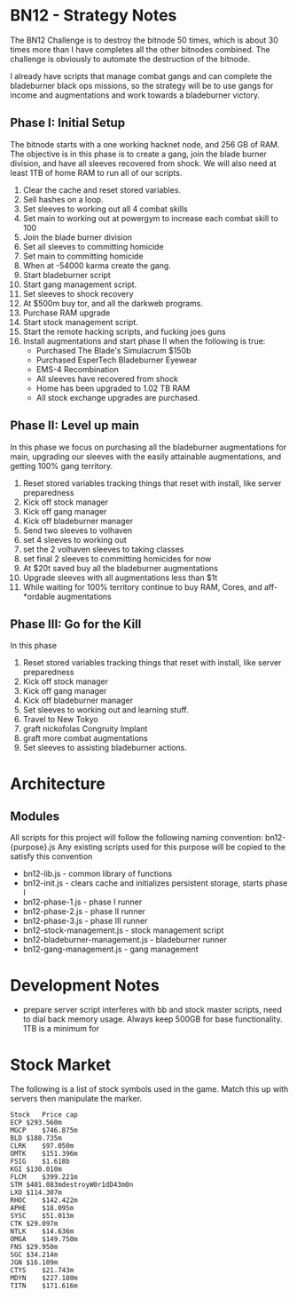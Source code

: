 # BN12 - Strategy Notes
The BN12 Challenge is to destroy the bitnode 50 times, which is about 30 times more
than I have completes all the other bitnodes combined. The challenge is obviously to 
automate the destruction of the bitnode. 

I already have scripts that manage combat gangs and can complete the bladeburner 
black ops missions, so the strategy will be to use gangs for income and augmentations
and work towards a bladeburner victory.

## Phase I: Initial Setup
The bitnode starts with a one working hacknet node, and 256 GB of RAM. The objective is
in this phase is to create a gang, join the blade burner division, and have all sleeves
recovered from shock. We will also need at least 1TB of home RAM to run all of our scripts.

1) Clear the cache and reset stored variables.
2) Sell hashes on a loop.
3) Set sleeves to working out all 4 combat skills
4) Set main to working out at powergym to increase each combat skill to 100
5) Join the blade burner division
6) Set all sleeves to committing homicide
7) Set main to committing homicide
8) When at -54000 karma create the gang. 
9) Start bladeburner script
10) Start gang management script.
11) Set sleeves to shock recovery
12) At $500m buy tor, and all the darkweb programs.
13) Purchase RAM upgrade
14) Start stock management script.
15) Start the remote hacking scripts, and fucking joes guns
16) Install augmentations and start phase II when the following is true:
    - Purchased The Blade's Simulacrum $150b
    - Purchased EsperTech Bladeburner Eyewear
    - EMS-4 Recombination
    - All sleeves have recovered from shock
    - Home has been upgraded to 1.02 TB RAM
    - All stock exchange upgrades are purchased.

## Phase II: Level up main
In this phase we focus on purchasing all the bladeburner augmentations for main, upgrading our
sleeves with the easily attainable augmentations, and getting 100% gang territory.

1) Reset stored variables tracking things that reset with install, like server preparedness
2) Kick off stock manager
3) Kick off gang manager
4) Kick off bladeburner manager
5) Send two sleeves to volhaven
6) set 4 sleeves to working out
7) set the 2 volhaven sleeves to taking classes
8) set final 2 sleeves to committing homicides for now
9) At $20t saved buy all the bladeburner augmentations
10) Upgrade sleeves with all augmentations less than $1t
11) While waiting for 100% territory continue to buy RAM, Cores, and aff-*ordable augmentations


## Phase III: Go for the Kill
In this phase 

1) Reset stored variables tracking things that reset with install, like server preparedness
2) Kick off stock manager
3) Kick off gang manager
4) Kick off bladeburner manager
5) Set sleeves to working out and learning stuff.
6) Travel to New Tokyo
7) graft nickofolas Congruity Implant
8) graft more combat augmentations
10) Set sleeves to assisting bladeburner actions.

# Architecture

## Modules
All scripts for this project will follow the following naming convention: bn12-{purpose}.js
Any existing scripts used for this purpose will be copied to the satisfy this convention

- bn12-lib.js - common library of functions 
- bn12-init.js - clears cache and initializes persistent storage, starts phase I
- bn12-phase-1.js - phase I runner
- bn12-phase-2.js - phase II runner
- bn12-phase-3.js - phase III runner
- bn12-stock-management.js - stock management script
- bn12-bladeburner-management.js - bladeburner runner
- bn12-gang-management.js - gang management


# Development Notes

- prepare server script interferes with bb and stock master scripts, need to dial back memory usage. Always keep 500GB for base functionality. 1TB is a minimum for 


# Stock Market
The following is a list of stock symbols used in the game. Match this up with servers then 
manipulate the marker.
```
Stock	Price cap
ECP	$293.560m
MGCP	$746.875m
BLD	$188.735m
CLRK	$97.050m
OMTK	$151.396m
FSIG	$1.618b
KGI	$130.010m
FLCM	$399.221m
STM	$401.083mdestroyW0r1dD43m0n
LXO	$114.307m
RHOC	$142.422m
APHE	$18.095m
SYSC	$51.013m
CTK	$29.097m
NTLK	$14.636m
OMGA	$149.750m
FNS	$29.950m
SGC	$34.214m
JGN	$16.109m
CTYS	$21.743m
MDYN	$227.180m
TITN	$171.616m
```
